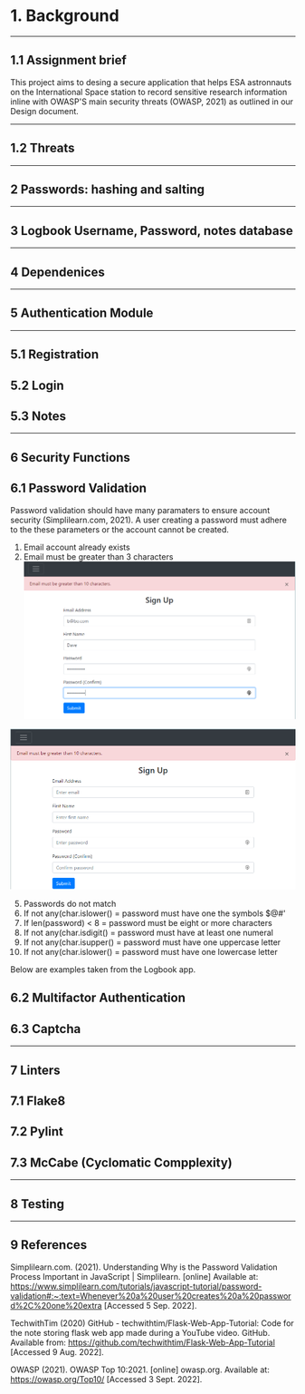 # 1. Background
-------------------------------------------------------------
## 1.1 Assignment brief

This project aims to desing a secure application that helps ESA astronnauts on the International Space station to record sensitive research information inline with OWASP'S main security threats (OWASP, 2021) as outlined in our Design document.




--------------------------------------------------------------

## 1.2 Threats
------------------------------------------------------------

## 2 Passwords: hashing and salting



--------------------------------------------------------------

## 3 Logbook Username, Password, notes database

-------------------------------------------------------------

## 4 Dependenices

-----------------------------------------------------------

## 5 Authentication Module
------------------------------------------------------------

## 5.1 Registration

## 5.2 Login

## 5.3 Notes

---------------------------------------------------------------
## 6 Security Functions

## 6.1 Password Validation

Password validation should have many paramaters to ensure account security (Simplilearn.com, 2021). A user creating a password must adhere to the these parameters or the account cannot be created. 

1. Email account already exists
3. Email must be greater than 3 characters
![email len](https://github.com/JonnyAsh/ISS-Logbook/blob/2532b7ccc1b36ae56545a5f08debb4fe5c355ea6/ISS%20Secure%20Logbook/website/images/EMAIL%20LEN.png)

![email len warning](https://github.com/JonnyAsh/ISS-Logbook/blob/2532b7ccc1b36ae56545a5f08debb4fe5c355ea6/ISS%20Secure%20Logbook/website/images/email%20len%202.png)

5. Passwords do not match
6. If not any(char.islower() = password must have one the symbols $@#'
7. If len(password) < 8 = password must be eight or more characters
8. If not any(char.isdigit() = password must have at least one numeral
9. If not any(char.isupper() = password must have one uppercase letter
10. If not any(char.islower() = password must have one lowercase letter




Below are examples taken from the Logbook app. 

## 6.2 Multifactor Authentication

## 6.3 Captcha

-------------------------------------------------------------

## 7 Linters

## 7.1 Flake8

## 7.2 Pylint

## 7.3 McCabe (Cyclomatic Compplexity)

-------------------------------------------------------------

## 8 Testing

------------------------------------------------------------

## 9 References

Simplilearn.com. (2021). Understanding Why is the Password Validation Process Important in JavaScript | Simplilearn. [online] Available at: https://www.simplilearn.com/tutorials/javascript-tutorial/password-validation#:~:text=Whenever%20a%20user%20creates%20a%20password%2C%20one%20extra [Accessed 5 Sep. 2022].

TechwithTim (2020) GitHub - techwithtim/Flask-Web-App-Tutorial: Code for the note storing flask web app made during a YouTube video. GitHub. Available from: https://github.com/techwithtim/Flask-Web-App-Tutorial [Accessed 9 Aug. 2022].

OWASP (2021). OWASP Top 10:2021. [online] owasp.org. Available at: https://owasp.org/Top10/ [Accessed 3 Sept. 2022].
‌
‌




